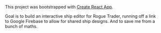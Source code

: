 This project was bootstrapped with [Create React App](https://github.com/facebookincubator/create-react-app).

Goal is to build an interactive ship editor for Rogue Trader, running off a link to Google Firebase to allow for shared ship designs. And to save me from a bunch of maths.
